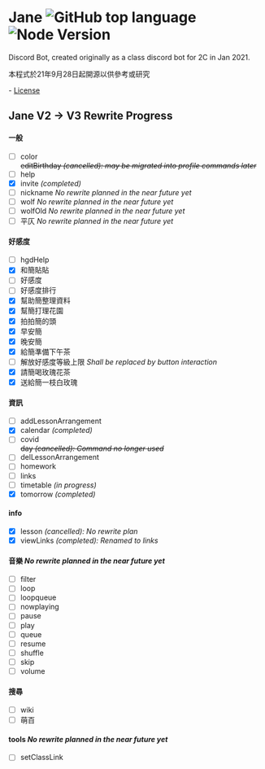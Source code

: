 # Jane ![GitHub top language](https://img.shields.io/github/languages/top/Kai9073/Jane) ![Node Version](https://img.shields.io/badge/node->=16.0.0-brightgreen) 

Discord Bot, created originally as a class discord bot for 2C in Jan 2021. 

本程式於21年9月28日起開源以供參考或研究

\- [License](https://github.com/Kai9073/jane/blob/main/LICENSE) 

## Jane V2 -> V3 Rewrite Progress
#### 一般
- [ ] color  
~~editBirthday *(cancelled): may be migrated into profile commands later*~~  
- [ ] help
- [x] invite *(completed)*
- [ ] nickname *No rewrite planned in the near future yet*
- [ ] wolf *No rewrite planned in the near future yet*
- [ ] wolfOld *No rewrite planned in the near future yet*
- [ ] 平仄 *No rewrite planned in the near future yet*
#### 好感度
- [ ] hgdHelp
- [x] 和簡貼貼
- [ ] 好感度
- [ ] 好感度排行
- [x] 幫助簡整理資料
- [x] 幫簡打理花園
- [x] 拍拍簡的頭
- [x] 早安簡
- [x] 晚安簡
- [x] 給簡準備下午茶
- [ ] 解放好感度等級上限 *Shall be replaced by button interaction*
- [x] 請簡喝玫瑰花茶
- [x] 送給簡一枝白玫瑰
#### 資訊
- [ ] addLessonArrangement
- [x] calendar *(completed)*
- [ ] covid  
~~day *(cancelled): Command no longer used*~~
- [ ] delLessonArrangement
- [ ] homework
- [ ] links
- [ ] timetable *(in progress)*
- [x] tomorrow *(completed)*
#### info
- [x] lesson  *(cancelled): No rewrite plan*
- [x] viewLinks  *(completed): Renamed to links*
#### 音樂 *No rewrite planned in the near future yet*
- [ ] filter
- [ ] loop
- [ ] loopqueue
- [ ] nowplaying
- [ ] pause
- [ ] play
- [ ] queue
- [ ] resume
- [ ] shuffle
- [ ] skip
- [ ] volume
#### 搜尋
- [ ] wiki
- [ ] 萌百
#### tools *No rewrite planned in the near future yet*
- [ ] setClassLink